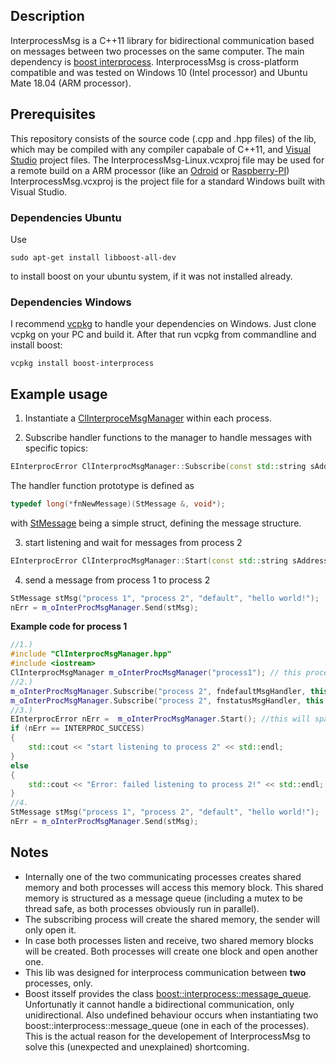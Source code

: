 ## Description

InterprocessMsg is a C++11 library for bidirectional communication based on messages between two processes on the same computer.
The main dependency is <a href="https://www.boost.org/doc/libs/1_63_0/doc/html/interprocess.html" >boost interprocess</a>. 
InterprocessMsg is cross-platform compatible and was tested on Windows 10 (Intel processor) and Ubuntu Mate 18.04 (ARM processor).

## Prerequisites

This repository consists of the source code (.cpp and .hpp files) of the lib, which may be compiled with any compiler capabale of C++11, 
and <a href="https://visualstudio.microsoft.com/de/">Visual Studio</a> project files. The InterprocessMsg-Linux.vcxproj file may be used for a remote build on a ARM processor (like an <a href="https://www.hardkernel.com/">Odroid</a> or <a href="https://www.raspberrypi.org/">Raspberry-PI</a>)
InterprocessMsg.vcxproj is the project file for a standard Windows built with Visual Studio.

### Dependencies Ubuntu
Use 
```
sudo apt-get install libboost-all-dev
```
to install boost on your ubuntu system, if it was not installed already.
### Dependencies Windows
I recommend <a href="https://github.com/Microsoft/vcpkg">vcpkg</a> to handle your dependencies on Windows. Just clone vcpkg on your PC and build it.
After that run vcpkg from commandline and install boost:
```
vcpkg install boost-interprocess
```

## Example usage
1. Instantiate a [ClInterproceMsgManager](ClInterprocMsgManager.hpp) within each process.

2. Subscribe handler functions to the manager to handle messages with specific topics:
```c++
EInterprocError ClInterprocMsgManager::Subscribe(const std::string sAddressName, ClInterprocListener::fnNewMessage fnCallbackOnNewMsg, void * pCBCtx, const  std::string sTopic = "default");
```
The handler function prototype is defined as
```c++
typedef long(*fnNewMessage)(StMessage &, void*);
```
with [StMessage](ClInterprocMsgQueue.hpp) being a simple struct, defining the message structure. 

3. start listening and wait for messages from process 2
```c++
EInterprocError ClInterprocMsgManager::Start(const std::string sAddressName = "");
```
4. send a message from process 1 to process 2
```c++
StMessage stMsg("process 1", "process 2", "default", "hello world!");
nErr = m_oInterProcMsgManager.Send(stMsg);
```
<b>Example code for process 1</b>
```c++
//1.)
#include "ClInterprocMsgManager.hpp"
#include <iostream>
ClInterprocMsgManager m_oInterProcMsgManager("process1"); // this process is process 1
//2.)
m_oInterProcMsgManager.Subscribe("process 2", fndefaultMsgHandler, this); //fndefaultMsgHandler is a function, which will handle incoming messages from process 2 with the topic "default"
m_oInterProcMsgManager.Subscribe("process 2", fnstatusMsgHandler, this, "status"); //fnstatusMsgHandler is a function, which will handle incoming messages from process 2 with the topic "status"
//3.)
EInterprocError nErr =  m_oInterProcMsgManager.Start(); //this will spawn a thread, which will listen for new messages from process 2. If new messages are received, one of the subscribed handlers (2.) will be called
if (nErr == INTERPROC_SUCCESS)
{
	std::cout << "start listening to process 2" << std::endl;
}
else
{
	std::cout << "Error: failed listening to process 2!" << std::endl;
}
//4.
StMessage stMsg("process 1", "process 2", "default", "hello world!");
nErr = m_oInterProcMsgManager.Send(stMsg);
```

## Notes
* Internally one of the two communicating processes creates shared memory and both processes will access this memory block. This shared memory is structured as a message queue (including a mutex to be thread safe, as both processes obviously run in parallel).
* The subscribing process will create the shared memory, the sender will only open it.
* In case both processes listen and receive, two shared memory blocks will be created. Both processes will create one block and open another one.
* This lib was designed for interprocess communication between <b>two</b> processes, only. 
* Boost itsself provides the class <a href="https://www.boost.org/doc/libs/1_55_0/doc/html/interprocess/synchronization_mechanisms.html#interprocess.synchronization_mechanisms.message_queue">boost::interprocess::message_queue</a>. 
Unfortunatly it cannot handle a bidirectional communication, only unidirectional. Also undefined behaviour occurs when instantiating two boost::interprocess::message_queue (one in each of the processes). This is the actual reason for the developement of InterprocessMsg to solve this (unexpected and unexplained) shortcoming.

